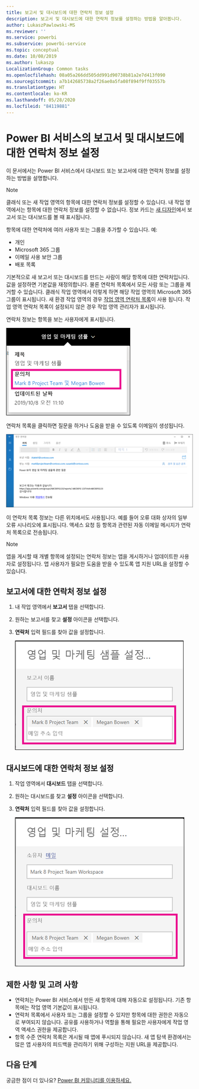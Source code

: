 ```yaml
---
title: 보고서 및 대시보드에 대한 연락처 정보 설정
description: 보고서 및 대시보드에 대한 연락처 정보를 설정하는 방법을 알아봅니다.
author: LukaszPawlowski-MS
ms.reviewer: ''
ms.service: powerbi
ms.subservice: powerbi-service
ms.topic: conceptual
ms.date: 10/08/2019
ms.author: lukaszp
LocalizationGroup: Common tasks
ms.openlocfilehash: 08a05a266dd505dd991d90738b81a2e7d413f090
ms.sourcegitcommit: a7b142685738a2f26ae0a5fa08f894f9ff03557b
ms.translationtype: HT
ms.contentlocale: ko-KR
ms.lasthandoff: 05/28/2020
ms.locfileid: "84119881"
---
```

# <a name="set-contact-information-for-reports-and-dashboards-in-the-power-bi-service"></a>Power BI 서비스의 보고서 및 대시보드에 대한 연락처 정보 설정
이 문서에서는 Power BI 서비스에서 대시보드 또는 보고서에 대한 연락처 정보를 설정하는 방법을 설명합니다.

> [!NOTE]
> 클래식 또는 새 작업 영역의 항목에 대한 연락처 정보를 설정할 수 있습니다. 내 작업 영역에서는 항목에 대한 연락처 정보를 설정할 수 없습니다. 정보 카드는 [새 디자인](../consumer/service-new-look.md)에서 보고서 또는 대시보드를 볼 때 표시됩니다.

항목에 대한 연락처에 여러 사용자 또는 그룹을 추가할 수 있습니다. 예:
* 개인
* Microsoft 365 그룹
* 이메일 사용 보안 그룹
* 배포 목록

기본적으로 새 보고서 또는 대시보드를 만드는 사람이 해당 항목에 대한 연락처입니다. 값을 설정하면 기본값을 재정의합니다. 물론 연락처 목록에서 모든 사람 또는 그룹을 제거할 수 있습니다. 클래식 작업 영역에서 이렇게 하면 해당 작업 영역의 Microsoft 365 그룹이 표시됩니다. 새 환경 작업 영역의 경우 [작업 영역 연락처 목록](../collaborate-share/service-create-the-new-workspaces.md#create-a-contact-list)이 사용 됩니다. 작업 영역 연락처 목록이 설정되지 않은 경우 작업 영역 관리자가 표시됩니다.

연락처 정보는 항목을 보는 사용자에게 표시됩니다. 

 ![서비스 보고서 연락처](media/service-item-contact/service-report-contact.png)

연락처 목록을 클릭하면 질문을 하거나 도움을 받을 수 있도록 이메일이 생성됩니다. 

 ![서비스 연락처 이메일](media/service-item-contact/service-contact-email.png)
 
이 연락처 목록 정보는 다른 위치에서도 사용됩니다. 예를 들어 오류 대화 상자의 일부 오류 시나리오에 표시됩니다. 액세스 요청 등 항목과 관련된 자동 이메일 메시지가 연락처 목록으로 전송됩니다. 

> [!NOTE]
> 앱을 게시할 때 개별 항목에 설정되는 연락처 정보는 앱을 게시하거나 업데이트한 사용자로 설정됩니다. 앱 사용자가 필요한 도움을 받을 수 있도록 앱 지원 URL을 설정할 수 있습니다.

## <a name="set-contact-information-for-a-report"></a>보고서에 대한 연락처 정보 설정
1. 내 작업 영역에서 **보고서** 탭을 선택합니다.
2. 원하는 보고서를 찾고 **설정** 아이콘을 선택합니다.
3. **연락처** 입력 필드를 찾아 값을 설정합니다.

     ![서비스 보고서 연락처 설정](media/service-item-contact/service-report-contact-setting.png)

## <a name="set-contact-information-for-a-dashboard"></a>대시보드에 대한 연락처 정보 설정
1. 작업 영역에서 **대시보드** 탭을 선택합니다.
2. 원하는 대시보드를 찾고 **설정** 아이콘을 선택합니다.
3. **연락처** 입력 필드를 찾아 값을 설정합니다.

     ![서비스 대시보드 연락처 설정](media/service-item-contact/service-dashboard-contact-setting.png)

## <a name="limitations-and-considerations"></a>제한 사항 및 고려 사항
* 연락처는 Power BI 서비스에서 만든 새 항목에 대해 자동으로 설정됩니다. 기존 항목에는 작업 영역 기본값이 표시됩니다.
* 연락처 목록에서 사용자 또는 그룹을 설정할 수 있지만 항목에 대한 권한은 자동으로 부여되지 않습니다. 공유를 사용하거나 역할을 통해 필요한 사용자에게 작업 영역 액세스 권한을 제공합니다. 
* 항목 수준 연락처 목록은 게시될 때 앱에 푸시되지 않습니다. 새 앱 탐색 환경에서는 많은 앱 사용자의 피드백을 관리하기 위해 구성하는 지원 URL을 제공합니다.


## <a name="next-steps"></a>다음 단계

궁금한 점이 더 있나요? [Power BI 커뮤니티를 이용하세요.](https://community.powerbi.com/)
